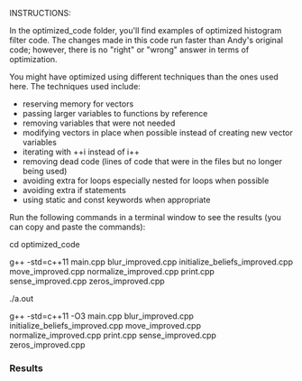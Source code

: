 INSTRUCTIONS:

In the optimized_code folder, you'll find examples of optimized histogram filter code. The changes made in this code run faster than Andy's original code; however, there is no "right" or "wrong" answer in terms of optimization.

You might have optimized using different techniques than the ones used here. The techniques used include:
- reserving memory for vectors
- passing larger variables to functions by reference
- removing variables that were not needed
- modifying vectors in place when possible instead of creating new vector variables
- iterating with ++i instead of i++
- removing dead code (lines of code that were in the files but no longer being used)
- avoiding extra for loops especially nested for loops when possible
- avoiding extra if statements
- using static and const keywords when appropriate

Run the following commands in a terminal window to see the results (you can copy and paste the commands):

cd optimized_code

g++ -std=c++11 main.cpp blur_improved.cpp initialize_beliefs_improved.cpp move_improved.cpp normalize_improved.cpp print.cpp sense_improved.cpp zeros_improved.cpp

./a.out

g++ -std=c++11 -O3 main.cpp blur_improved.cpp initialize_beliefs_improved.cpp move_improved.cpp normalize_improved.cpp print.cpp sense_improved.cpp zeros_improved.cpp

### Results
